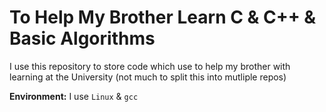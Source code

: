 # To Help My Brother Learn C & C++ & Basic Algorithms
I use this repository to store code which use to help my brother with learning at the University (not much to split this into mutliple repos)

**Environment:** I use `Linux` & `gcc`
